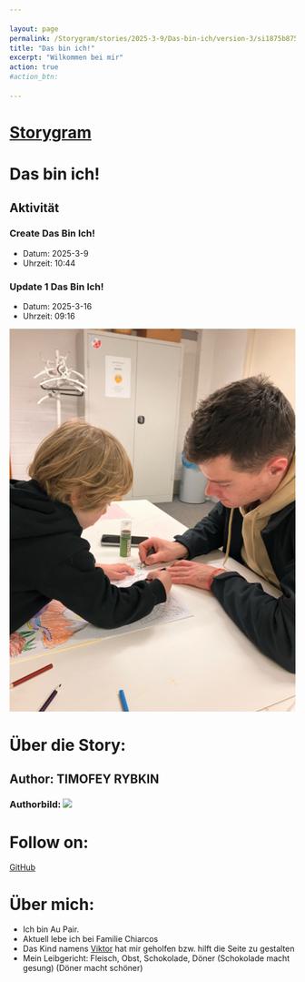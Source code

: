 ```yaml
---

layout: page
permalink: /Storygram/stories/2025-3-9/Das-bin-ich/version-3/si1875b875h
title: "Das bin ich!"
excerpt: "Wilkommen bei mir"
action: true
#action_btn:

---
```

# [Storygram](/Storygram)

# Das bin ich!
## Aktivität
### Create Das Bin Ich!
- Datum: 2025-3-9
- Uhrzeit: 10:44
### Update 1 Das Bin Ich!
- Datum: 2025-3-16
- Uhrzeit: 09:16

![](/Fotos/tim1.jpg)


# Über die Story:
## Author: TIMOFEY RYBKIN
### Authorbild: ![](https://avatars.githubusercontent.com/u/194587225?v=4)
# Follow on:
[GitHub](https://github.com/rybkintimofey28/)

# Über mich:
- Ich bin Au Pair.
- Aktuell lebe ich bei Familie Chiarcos
- Das Kind namens [Viktor](https://viktor-chiarcos.github.io) hat mir geholfen bzw. hilft die Seite zu gestalten
- Mein Leibgericht: Fleisch, Obst, Schokolade, Döner (Schokolade macht gesung) (Döner macht schöner)
